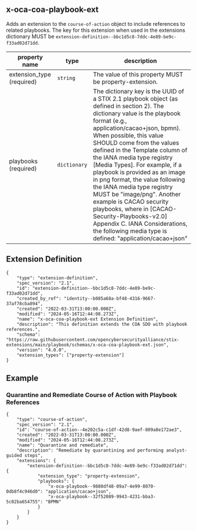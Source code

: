 ## x-oca-coa-playbook-ext

Adds an extension to the `course-of-action` object to include references to related playbooks. The key for this extension when used in the extensions dictionary MUST be `extension-definition--bbc1d5c8-7ddc-4e89-be9c-f33ad02d71dd`.

| property name | type | description |
| -- | -- | -- |
| extension_type (required) | `string` | The value of this property MUST be property-extension.
| playbooks (required) | `dictionary` | The dictionary key is the UUID of a STIX 2.1 playbook object (as defined in section 2). The dictionary value is the playbook format (e.g., application/cacao+json, bpmn). When possible, this value SHOULD come from the values defined in the Template column of the IANA media type registry [Media Types]. For example, if a playbook is provided as an image in png format, the value following the IANA media type registry MUST be "image/png". Another example is CACAO security playbooks, where in [CACAO-Security-Playbooks-v2.0] Appendix C. IANA Considerations, the following media type is defined: "application/cacao+json"

## Extension Definition

```
{
    "type": "extension-definition",
    "spec_version": "2.1",
    "id": "extension-definition--bbc1d5c8-7ddc-4e89-be9c-f33ad02d71dd",
    "created_by_ref": "identity--b085a68a-bf48-4316-9667-37af78cba894",
    "created": "2022-03-31T13:00:00.000Z",
    "modified": "2024-05-16T12:44:08.273Z",
    "name": "x-oca-coa-playbook-ext Extension Definition",
    "description": "This definition extends the COA SDO with playbook references.",
    "schema": "https://raw.githubusercontent.com/opencybersecurityalliance/stix-extensions/main/playbook/schemas/x-oca-coa-playbook-ext.json",
    "version": "4.0.0",
    "extension_types": ["property-extension"]
}
```

## Example

### Quarantine and Remediate Course of Action with Playbook References

```
{
    "type": "course-of-action",
    "spec_version": "2.1",
    "id": "course-of-action--4e202c5a-c1df-42d8-9aef-809a8e172ae3",
    "created": "2022-03-31T13:00:00.000Z",
    "modified": "2024-05-16T12:44:08.273Z",
    "name": "Quarantine and remediate",
    "description": "Remediate by quarantining and performing analyst-guided steps",
    "extensions": {
        "extension-definition--bbc1d5c8-7ddc-4e89-be9c-f33ad02d71dd": {
            "extension_type": "property-extension",
            "playbooks": {
                "x-oca-playbook--9880df48-09a7-4e99-8070-0db8f4c946d0": "application/cacao+json",
                "x-oca-playbook--32f52089-9943-4231-bba3-5c02ba654755": "BPMN"
            }
        }
    }
}
```
